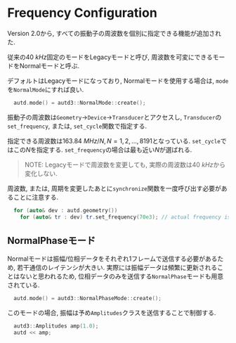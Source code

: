 # Frequency Configuration

Version 2.0から, すべての振動子の周波数を個別に指定できる機能が追加された.

従来の$\SI{40}{kHz}$固定のモードをLegacyモードと呼び, 周波数を可変にできるモードをNormalモードと呼ぶ.

デフォルトはLegacyモードになっており, Normalモードを使用する場合は, `mode`を`NormalMode`にすれば良い.

```cpp
  autd.mode() = autd3::NormalMode::create();
```

振動子の周波数は`Geometry`→`Device`→`Transducer`とアクセスし, `Transducer`の`set_frequency`, または, `set_cycle`関数で指定する.

指定できる周波数は$\SI{163.84}{MHz}/N, N=1,2,...,8191$となっている.
`set_cycle`ではこの$N$を指定する. 
`set_frequency`の場合は最も近い$N$が選ばれる.

> NOTE: Legacyモードで周波数を変更しても, 実際の周波数は$\SI{40}{kHz}$から変化しない.

周波数, または, 周期を変更したあとに`synchronize`関数を一度呼び出す必要があることに注意する.

```cpp
  for (auto& dev : autd.geometry())
    for (auto& tr : dev) tr.set_frequency(70e3); // actual frequency is 163.84MHz/2341 ~ 69987 Hz
```

## NormalPhaseモード

Normalモードは振幅/位相データをそれぞれ1フレームで送信する必要があるため, 若干通信のレイテンシが大きい.
実際には振幅データは頻繁に更新されることはないと思われるため, 位相データのみを送信する`NormalPhase`モードも用意されている.

```cpp
  autd.mode() = autd3::NormalPhaseMode::create();
```

このモードの場合, 振幅は予め`Amplitudes`クラスを送信することで制御する.

```cpp
  autd3::Amplitudes amp(1.0);
  autd << amp;
```
